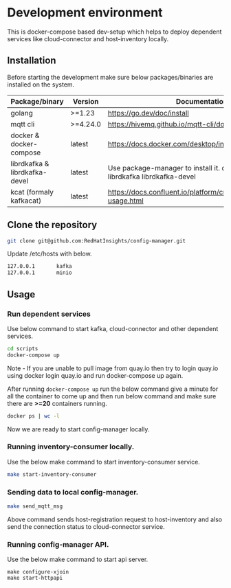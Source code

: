 # Development environment

This is docker-compose based dev-setup which helps to deploy dependent services like cloud-connector and host-inventory locally. 

## Installation

Before starting the development make sure below packages/binaries are installed on the system. 

| Package/binary                 | Version  | Documentation                                                                  |
|--------------------------------|----------|--------------------------------------------------------------------------------|
| golang                         | >=1.23   | https://go.dev/doc/install                                                     |
| mqtt cli                       | >=4.24.0 | https://hivemq.github.io/mqtt-cli/docs/installation/                           |
| docker & docker-compose        | latest   | https://docs.docker.com/desktop/install/fedora/                                |
| librdkafka &  librdkafka-devel | latest   | Use package-manager to install it.  dnf install -y librdkafka librdkafka-devel |
| kcat (formaly kafkacat) | latest   | https://docs.confluent.io/platform/current/tools/kafkacat-usage.html |


## Clone the repository
```bash
git clone git@github.com:RedHatInsights/config-manager.git
```

Update /etc/hosts with below. 

```bash
127.0.0.1       kafka
127.0.0.1       minio
```

## Usage

### Run dependent services
Use below command to start kafka, cloud-connector and other dependent services. 

```bash
cd scripts
docker-compose up
```
Note - If you are unable to pull image from quay.io then try to login quay.io using docker login quay.io and run docker-compose up again.

After running `docker-compose up` run the below command give a minute for all the container to come up and then run below command and make sure there are **>=20** containers running. 
```bash
docker ps | wc -l 
```

Now we are ready to start config-manager locally. 

### Running inventory-consumer locally. 

Use the below make command to start inventory-consumer service. 

```bash
make start-inventory-consumer
```

### Sending data to local config-manager. 
```bash
make send_mqtt_msg
```
Above command sends host-registration request to host-inventory and also send the connection status to cloud-connector service. 

### Running config-manager API.

Use the below make command to start api server.

```
make configure-xjoin
make start-httpapi
```
